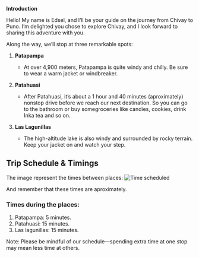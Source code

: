 **Introduction**

Hello! My name is Edsel, and I’ll be your guide on the journey from Chivay to Puno. I’m delighted you chose to explore Chivay, and I look forward to sharing this adventure with you.

Along the way, we’ll stop at three remarkable spots:

1. **Patapampa**  
   - At over 4,900 meters, Patapampa is quite windy and chilly. Be sure to wear a warm jacket or windbreaker.

2. **Patahuasi**  
   - After Patahuasi, it’s about a 1 hour and 40 minutes (aproximately) nonstop drive before we reach our next destination. So you can go to the bathroom or buy somegroceries like candies, cookies, drink Inka tea and so on.

3. **Las Lagunillas**  
   - The high-altitude lake is also windy and surrounded by rocky terrain. Keep your jacket on and watch your step.

## Trip Schedule & Timings
The image represent the times between places:
![Time scheduled](../media/images/TimesScheduled.PNG)

And remember that these times are aproximately.

### Times during the places:
1. Patapampa: 5 minutes.
2. Patahuasi: 15 minutes.
3. Las lagunillas: 15 minutes.

Note: Please be mindful of our schedule—spending extra time at one stop may mean less time at others.



<!-- I’m excited to show you the stunning landscapes and share stories about each place. Let’s get started! -->

<!-- ---

**Source:**  
Markdown formatted according to the [CommonMark specification](https://spec.commonmark.org/)   -->

